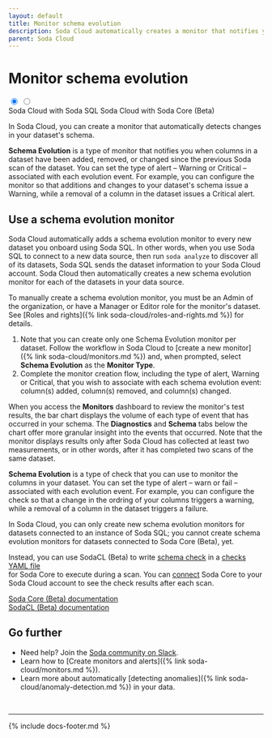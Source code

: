 ```yaml
---
layout: default
title: Monitor schema evolution
description: Soda Cloud automatically creates a monitor that notifies you when columns in a dataset have been added, removed, or changed over time.
parent: Soda Cloud 
---
```


# Monitor schema evolution

<div class="warpper">
  <input class="radio" id="one" name="group" type="radio" checked>
  <input class="radio" id="two" name="group" type="radio">
  <div class="tabs">
  <label class="tab" id="one-tab" for="one">Soda Cloud with Soda SQL</label>
  <label class="tab" id="two-tab" for="two">Soda Cloud with Soda Core (Beta)</label>
    </div>
  <div class="panels">
  <div class="panel" id="one-panel" markdown="1">

In Soda Cloud, you can create a monitor that automatically detects changes in your dataset's schema. 

**Schema Evolution** is a type of monitor that notifies you when columns in a dataset have been added, removed, or changed since the previous Soda scan of the dataset. You can set the type of alert – Warning or Critical – associated with each evolution event. For example, you can configure the monitor so that additions and changes to your dataset's schema issue a Warning, while a removal of a column in the dataset issues a Critical alert.  


## Use a schema evolution monitor

Soda Cloud automatically adds a schema evolution monitor to every new dataset you onboard using Soda SQL. In other words, when you use Soda SQL to connect to a new data source, then run `soda analyze` to discover all of its datasets, Soda SQL sends the dataset information to your Soda Cloud account. Soda Cloud then automatically creates a new schema evolution monitor for each of the datasets in your data source.

To manually create a schema evolution monitor, you must be an Admin of the organization, or have a Manager or Editor role for the monitor's dataset. See [Roles and rights]({% link soda-cloud/roles-and-rights.md %}) for details. 

1. Note that you can create only one Schema Evolution monitor per dataset. Follow the workflow in Soda Cloud to [create a new monitor]({% link soda-cloud/monitors.md %}) and, when prompted, select **Schema Evolution** as the **Monitor Type**. 
2. Complete the monitor creation flow, including the type of alert, Warning or Critical, that you wish to associate with each schema evolution event: column(s) added, column(s) removed, and column(s) changed.

When you access the **Monitors** dashboard to review the monitor's test results, the bar chart displays the volume of each type of event that has occurred in your schema. The **Diagnostics** and **Schema** tabs below the chart offer more granular insight into the events that occurred. Note that the monitor displays results only after Soda Cloud has collected at least two measurements, or in other words, after it has completed two scans of the same dataset.

  </div>
  <div class="panel" id="two-panel" markdown="1">

**Schema Evolution** is a type of check that you can use to monitor the columns in your dataset. You can set the type of alert – warn or fail – associated with each evolution event. For example, you can configure the check so that a change in the ordring of your columns triggers a warning, while a removal of a column in the dataset triggers a failure.  

In Soda Cloud, you can only create new schema evolution monitors for datasets connected to an instance of Soda SQL; you cannot create schema evolution monitors for datasets connected to Soda Core (Beta), yet. 

Instead, you can use SodaCL (Beta) to write <a href="https://docs.soda.io/soda-cl/schema.html" target="_blank">schema check</a> in a <a href="https://docs.soda.io/soda-core/first-scan.html#the-checks-yaml-file" target="_blank">checks YAML file</a><br /> for Soda Core to execute during a scan. You can <a href="https://docs.soda.io/soda-core/configure.html#connect-soda-core-to-soda-cloud" target="_blank">connect</a> Soda Core to your Soda Cloud account to see the check results after each scan. 

<a href="https://docs.soda.io/soda-core/overview.html" target="_blank">Soda Core (Beta) documentation</a><br />
<a href="https://docs.soda.io/soda-cl/soda-cl-overview.html" target="_blank">SodaCL (Beta) documentation</a>

  </div>
  </div>
</div>


## Go further

* Need help? Join the <a href="http://community.soda.io/slack" target="_blank"> Soda community on Slack</a>.
* Learn how to [Create monitors and alerts]({% link soda-cloud/monitors.md %}).
* Learn more about automatically [detecting anomalies]({% link soda-cloud/anomaly-detection.md %}) in your data. 
<br />

---
{% include docs-footer.md %}